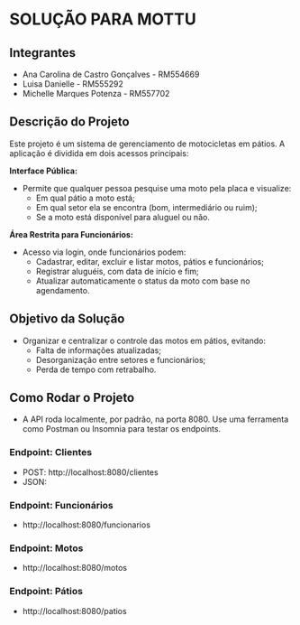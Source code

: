 # SOLUÇÃO PARA MOTTU

## Integrantes

- Ana Carolina de Castro Gonçalves - RM554669
- Luisa Danielle - RM555292
- Michelle Marques Potenza - RM557702

## Descrição do Projeto

Este projeto é um sistema de gerenciamento de motocicletas em pátios. A aplicação é dividida em dois acessos principais:

**Interface Pública:**

- Permite que qualquer pessoa pesquise uma moto pela placa e visualize:
  - Em qual pátio a moto está;
  - Em qual setor ela se encontra (bom, intermediário ou ruim);
  - Se a moto está disponível para aluguel ou não.


**Área Restrita para Funcionários:**

- Acesso via login, onde funcionários podem:
  - Cadastrar, editar, excluir e listar motos, pátios e funcionários;
  - Registrar aluguéis, com data de início e fim;
  - Atualizar automaticamente o status da moto com base no agendamento.

## Objetivo da Solução

- Organizar e centralizar o controle das motos em pátios, evitando:
  - Falta de informações atualizadas;
  - Desorganização entre setores e funcionários;
  - Perda de tempo com retrabalho.

## Como Rodar o Projeto

- A API roda localmente, por padrão, na porta 8080. Use uma ferramenta como Postman ou Insomnia para testar os endpoints.

### Endpoint: Clientes
  - POST: http://localhost:8080/clientes
  - JSON: 

### Endpoint: Funcionários
  - http://localhost:8080/funcionarios

### Endpoint: Motos
  - http://localhost:8080/motos

### Endpoint: Pátios
  - http://localhost:8080/patios



